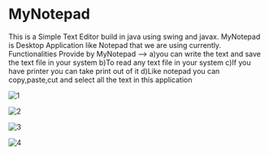 # MyNotepad
This is a Simple Text Editor build in java using swing and javax.
MyNotepad is Desktop Application like Notepad that we are using currently.
Functionalities Provide by MyNotepad -->
a)you can write the text and save the text file in your system
b)To read any text file in your system
c)If you have printer you can take print out of it 
d)Like notepad you can copy,paste,cut and select all the text in this application

![1](https://user-images.githubusercontent.com/86868374/138241456-1dbb0dbb-a7ae-4324-b632-715e77a4c376.png)

![2](https://user-images.githubusercontent.com/86868374/138241555-cf370243-25fd-4ab8-b86e-d7a340325c3d.png)

![3](https://user-images.githubusercontent.com/86868374/138241580-79fd40c3-c49b-4075-9c2f-e71106b05d11.png)

![4](https://user-images.githubusercontent.com/86868374/138241601-c614f712-e040-47bb-820f-b7a10c04c826.png)

